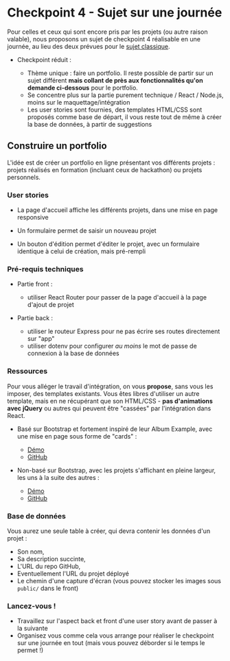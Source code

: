 # Checkpoint 4 - Sujet sur une journée

Pour celles et ceux qui sont encore pris par les projets (ou autre raison valable), nous proposons un sujet de checkpoint 4 réalisable en une journée, au lieu des deux prévues pour le [sujet classique](https://odyssey.wildcodeschool.com/quests/655).

* Checkpoint réduit :

    * Thème unique : faire un portfolio. Il reste possible de partir sur un sujet différent **mais collant de près aux fonctionnalités qu'on demande ci-dessous** pour le portfolio.
    * Se concentre plus sur la partie purement technique / React / Node.js, moins sur le maquettage/intégration
    * Les user stories sont fournies, des templates HTML/CSS sont proposés comme base de départ, il vous reste tout de même à créer la base de données, à partir de suggestions

## Construire un portfolio

L'idée est de créer un portfolio en ligne présentant vos différents projets : projets réalisés en formation (incluant ceux de hackathon) ou projets personnels.

### User stories

* La page d'accueil affiche les différents projets, dans une mise en page responsive
* Un formulaire permet de saisir un nouveau projet

* Un bouton d'édition permet d'éditer le projet, avec un formulaire identique à celui de création, mais pré-rempli

### Pré-requis techniques

* Partie front :
    * utiliser React Router pour passer de la page d'accueil à la page d'ajout de projet

* Partie back : 
    * utiliser le routeur Express pour ne pas écrire ses routes directement sur "app"
    * utiliser dotenv pour configurer _au moins_ le mot de passe de connexion à la base de données

### Ressources

Pour vous alléger le travail d'intégration, on vous **propose**, sans vous les imposer, des templates existants.
Vous êtes libres d'utiliser un autre template, mais en ne récupérant que son HTML/CSS - **pas d'animations avec jQuery** ou autres qui peuvent être "cassées" par l'intégration dans React.

* Basé sur Bootstrap et fortement inspiré de leur Album Example, avec une mise en page sous forme de "cards" :

    * [Démo](https://bhubr.github.io/bootstrap-portfolio/)
    * [GitHub](https://github.com/bhubr/bootstrap-portfolio)
* Non-basé sur Bootstrap, avec les projets s'affichant en pleine largeur, les uns à la suite des autres : 

    * [Démo](https://portfolio-template.surge.sh/)
    * [GitHub](https://github.com/nisarhassan12/portfolio-template)

### Base de données

Vous aurez une seule table à créer, qui devra contenir les données d'un projet :

* Son nom,
* Sa description succinte,
* L'URL du repo GitHub,
* Eventuellement l'URL du projet déployé
* Le chemin d'une capture d'écran (vous pouvez stocker les images sous `public/` dans le front)

### Lancez-vous !

* Travaillez sur l'aspect back et front d'une user story avant de passer à la suivante
* Organisez vous comme cela vous arrange pour réaliser le checkpoint sur une journée en tout (mais vous pouvez déborder si le temps le permet !)
